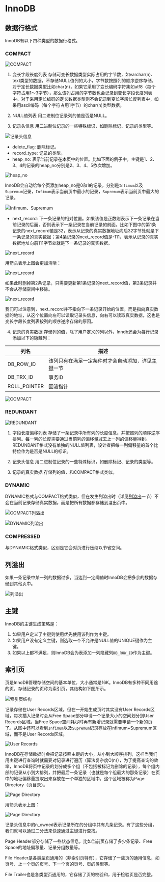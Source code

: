 # InnoDB

## 数据行格式

InnoDB有以下四种类型的数据行格式。

### COMPACT

![COMPACT](resources/innodb-1.png)

1. 变长字段长度列表
存储可变长数据类型实际占用的字节数，如varchar(n)、text类型的数据，不存储NULL值列的大小，字节数按照列的顺序逆序存储。对于定长数据类型比如char(n)，如果它采用了变长编码字符集如utf8（每个字符占用1～3字节），那么该列占用的字节数也会记录到变长字段长度列表中。对于采用定长编码的定长数据类型则不会记录到变长字段长度列表中，如采用ascii编码（每个字符占用1字节）的char(n)类型数据。

2. NULL值列表
用二进制位记录列的值是否是NULL。

3. 记录头信息
用二进制位记录的一些特殊标识，如删除标记、记录的类型等。

![记录头信息](resources/innodb-9.png)

- delete_flag: 删除标记。
- record_type: 记录的类型。
- heap_no: 表示当前记录在本页中的位置。比如下面的例子中，主键是1、2、3、4的记录的heap_no分别是2、3、4、5依次增加。

![heap_no](resources/innodb-10.png)

InnoDB会自动给每个页添加heap_no是0和1的记录，分别是`Infimum`以及`Supremum`记录，`Infimum`表示当前页中最小的记录，`Supremum`表示当前页中最大的记录。

![Infimum、Supremum](resources/innodb-11.png)

- next_record: 下一条记录的相对位置。如果该值是正数则表示下一条记录在当前记录的后面，否则表示下一条记录在当前记录的前面。比如下图中的第1条记录的next_record值是32，表示从记录的真实数据地址向后32字节处就是下一条记录的真实数据；第4条记录的next_record值是-111，表示从记录的真实数据地址向前111字节处就是下一条记录的真实数据。

![next_record](resources/innodb-13.png)

用箭头表示上图会更加清晰：

![next_record](resources/innodb-12.png)

如果此时删掉第2条记录，只需要更新第1条记录的next_record值，第2条记录并不会从存储空间中移除。

![next_record](resources/innodb-14.png)

我们可以注意到，next_record并不指向下一条记录开始的位置，而是指向真实数据的地址，从这个位置向左可以读取记录头信息，向右可以读取真实数据，这也是变长字段长度列表按列的顺序逆序存储的原因。

4. 记录的真实数据
存储列的值，除了用户定义的列以外，Inndb还会为每行记录添加以下的隐藏列：

|       列名       |                        描述                              |
|------------------|---------------------------------------------------------|
|     DB_ROW_ID    | 该列只有在满足一定条件时才会自动添加，详见[主键](#主键)一节      |
|     DB_TRX_ID    | 事务ID                                                   |
|   ROLL_POINTER   | 回滚指针                                                  |

![COMPACT](resources/innodb-2.png)

### REDUNDANT

![REDUNDANT](resources/innodb-3.png)

1. 字段长度偏移列表
存储了一条记录中所有列的长度信息，并按照列的顺序逆序排列。每一列的长度需要通过当前列的偏移量减去上一列的偏移量得到。REDUNDANT格式没有单独的NULL值列表，设计者把每一列偏移量的首个比特位作为是否是NULL的标识。

2. 记录头信息
用二进制位记录的一些特殊标识，如删除标记、记录的类型等。

3. 记录的真实数据
存储列的值，和COMPACT格式类似。

### DYNAMIC

DYNAMIC格式与COMPACT格式类似，但在发生列溢出时（详见[列溢出](#列溢出)一节）不会在当前记录存储真实数据，而是把所有数据都存储到溢出页中。

![COMPACT列溢出](resources/innodb-4.png)

![DYNAMIC列溢出](resources/innodb-5.png)

### COMPRESSED

与DYNAMIC格式类似，区别是它会对页进行压缩以节省空间。

## 列溢出

如果一条记录中某一列的数据过多，当达到一定阈值时InnoDB会把多余的数据存储到其他页中。

![列溢出](resources/innodb-6.png)

## 主键

InnoDB的主键生成策略是：

1. 如果用户定义了主键则使用优先使用该列作为主键。
2. 如果用户没有定义主键，则选取一个不允许是NULL值的UNIQUE键作为主键。
3. 如果以上都不满足，则InnoDB会为表添加一列隐藏列`DB_ROW_ID`作为主键。

## 索引页

页是InnoDB管理存储空间的基本单位，大小通常是16K。InnoDB有多种不同用途的页，存储记录的页称为索引页，其结构如下图所示。

![索引页结构](resources/innodb-7.png)

记录存储在User Records区域，但在一开始生成页时其实没有User Records区域，每次插入记录时会从Free Space部分申请一个记录大小的空间划分到User Records区域。当Free Space空间耗尽时再有新增记录就需要申请一个新的页了。从图中还可以看到`Infimum`以及`Supremum`记录存放在Infimum+Supremum区域，而不是User Records区域。

![User Records](resources/innodb-8.png)

InnoDB在存储数据时会把记录按照主键的大小，从小到大顺序排列，这样当我们用主键进行查询时就需要对记录进行遍历（算法复杂度O(n)），为了提高查询的效率，InnoDB将页中记录的划分成多个组（不包括被标记为删除的记录），每个组内部的记录从小到大排列，并把最后一条记录（也就是每个组最大的那条记录）在页中的地址偏移量提取出来存放在一个单独的区域中，这个区域被称为Page Directory（页目录）。

![Page Directory](resources/innodb-15.png)

用箭头表示上图：

![Page Directory](resources/innodb-16.png)

记录头信息中的n_owned表示记录所在的分组中共有几条记录。有了这些分组，我们就可以通过二分法来快速通过主键进行查找。

Page Header部分存储了一些状态信息，比如当前页存储了多少条记录、Free Space的地址偏移量、记录分组数量等。

File Header是各类型页通用的（非索引页特有），它存储了一些页的通用信息，如页号、上一个页的页号、下一个页的页号、页的类型等。

File Trailer也是各类型页通用的，它存储了页的校验和，用于检验页是否完整。
